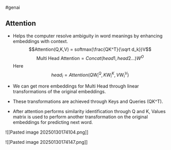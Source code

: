 #genai  

## Attention

* Helps the computer resolve ambiguity in word meanings by enhancing embeddings with context.
$$Attention(Q,K,V) = softmax(\frac{QK^T}{\sqrt d_k})V$$
$$\text {Multi Head Attention} = Concat(head1, head2...)W^O$$
Here $$head_i = Attention(QW_i^Q, KW_i^K, VW_i^V)$$

* We can get more embeddings for Multi Head through linear transformations of the original embeddings.
* These transformations are achieved through Keys and Queries (QK^T).
* After attention performs similarity identification through Q and K, Values matrix is used to perform another transformation on the original embeddings for predicting next word.


![[Pasted image 20250130174104.png]]

![[Pasted image 20250130174147.png]]



